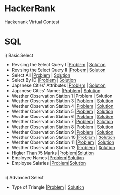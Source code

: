 # HackerRank
Hackerrank Virtual Contest

# SQL
i) Basic Select
- Revising the Select Query I |[Problem](https://www.hackerrank.com/challenges/revising-the-select-query/problem) | [Solution](https://github.com/vibhutivadje/HackerRank/blob/master/SQL/1-Basic%20Select/001.%20Revising%20the%20Select%20Query%20I.sql)
- Revising the Select Query II |[Problem](https://www.hackerrank.com/challenges/revising-the-select-query-2/problem)| [Solution](https://github.com/vibhutivadje/HackerRank/blob/master/SQL/1-Basic%20Select/002.%20Revising%20the%20Select%20Query%20II.sql)
- Select All |[Problem](https://www.hackerrank.com/challenges/select-all-sql/problem) | [Solution](https://github.com/vibhutivadje/HackerRank/blob/master/SQL/1-Basic%20Select/003.%20Select%20All.sql)
- Select By ID |[Problem](https://www.hackerrank.com/challenges/select-by-id/problem) | [Solution](https://github.com/vibhutivadje/HackerRank/blob/master/SQL/1-Basic%20Select/004.%20Select%20By%20ID.sql)
- Japanese Cities' Attributes |[Problem](https://www.hackerrank.com/challenges/japanese-cities-attributes/problem) | [Solution](https://github.com/vibhutivadje/HackerRank/blob/master/SQL/1-Basic%20Select/005.%20Japanese%20Cities'%20Attributes.sql)
- Japanese Cities' Names |[Problem](https://www.hackerrank.com/challenges/japanese-cities-name/problem) | [Solution](https://github.com/vibhutivadje/HackerRank/blob/master/SQL/1-Basic%20Select/006.%20Japanese%20Cities'%20Names.sql)
- Weather Observation Station 1 |[Problem](https://www.hackerrank.com/challenges/weather-observation-station-1/problem) | [Solution](https://github.com/vibhutivadje/HackerRank/blob/master/SQL/1-Basic%20Select/007.%20Weather%20Observation%20Station%201.sql)
- Weather Observation Station 3 |[Problem](https://www.hackerrank.com/challenges/weather-observation-station-3/problem) | [Solution](https://github.com/vibhutivadje/HackerRank/blob/master/SQL/1-Basic%20Select/008.%20Weather%20Observation%20Station%203.sql)
- Weather Observation Station 4 |[Problem](https://www.hackerrank.com/challenges/weather-observation-station-4/problem) | [Solution](https://github.com/vibhutivadje/HackerRank/blob/master/SQL/1-Basic%20Select/009.%20Weather%20Observation%20Station%204.sql)
- Weather Observation Station 5 |[Problem](https://www.hackerrank.com/challenges/weather-observation-station-5/problem) | [Solution](https://github.com/vibhutivadje/HackerRank/blob/master/SQL/1-Basic%20Select/010.%20Weather%20Observation%20Station%205.sql)
- Weather Observation Station 6 |[Problem](https://www.hackerrank.com/challenges/weather-observation-station-6/problem) | [Solution](https://github.com/vibhutivadje/HackerRank/blob/master/SQL/1-Basic%20Select/011.%20Weather%20Observation%20Station%206.sql)
- Weather Observation Station 7 |[Problem](https://www.hackerrank.com/challenges/weather-observation-station-7/problem) | [Solution](https://github.com/vibhutivadje/HackerRank/blob/master/SQL/1-Basic%20Select/012.%20Weather%20Observation%20Station%207.sql)
- Weather Observation Station 8 |[Problem](https://www.hackerrank.com/challenges/weather-observation-station-8/problem) | [Solution](https://github.com/vibhutivadje/HackerRank/blob/master/SQL/1-Basic%20Select/013.%20Weather%20Observation%20Station%208.sql)
- Weather Observation Station 9 |[Problem](https://www.hackerrank.com/challenges/weather-observation-station-9/problem) | [Solution](https://github.com/vibhutivadje/HackerRank/blob/master/SQL/1-Basic%20Select/014.%20Weather%20Observation%20Station%209.sql)
- Weather Observation Station 10 |[Problem](https://www.hackerrank.com/challenges/weather-observation-station-10/problem) | [Solution](https://github.com/vibhutivadje/HackerRank/blob/master/SQL/1-Basic%20Select/015.%20Weather%20Observation%20Station%2010.sql)
- Weather Observation Station 11 |[Problem](https://www.hackerrank.com/challenges/weather-observation-station-11/problem) | [Solution](https://github.com/vibhutivadje/HackerRank/blob/master/SQL/1-Basic%20Select/016.%20Weather%20Observation%20Station%2011.sql)
- Weather Observation Station 12 |[Problem](https://www.hackerrank.com/challenges/weather-observation-station-12/problem) | [Solution](https://github.com/vibhutivadje/HackerRank/blob/master/SQL/1-Basic%20Select/017.%20Weather%20Observation%20Station%2012.sql)
- Higher Than 75 Marks |[Problem](https://www.hackerrank.com/challenges/more-than-75-marks/problem)|[Solution](https://github.com/vibhutivadje/HackerRank/blob/master/SQL/1-Basic%20Select/018.%20Higher%20Than%2075%20Marks.sql)
- Employee Names |[Problem](https://www.hackerrank.com/challenges/name-of-employees/problem)|[Solution](https://github.com/vibhutivadje/HackerRank/blob/master/SQL/1-Basic%20Select/019.%20Employee%20Names.sql)
- Employee Salaries |[Problem](https://www.hackerrank.com/challenges/salary-of-employees/problem)|[Solution](https://github.com/vibhutivadje/HackerRank/blob/master/SQL/1-Basic%20Select/020.%20Employee%20Salaries.sql)
<br>
ii) Advanced Select 
<br>

- Type of Triangle |[Problem](https://www.hackerrank.com/challenges/what-type-of-triangle/problem) | [Solution](https://www.hackerrank.com/challenges/what-type-of-triangle/submissions/code/198855862)

